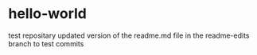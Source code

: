 # hello-world
test repositary
updated version of the readme.md file in the readme-edits branch to test commits 
